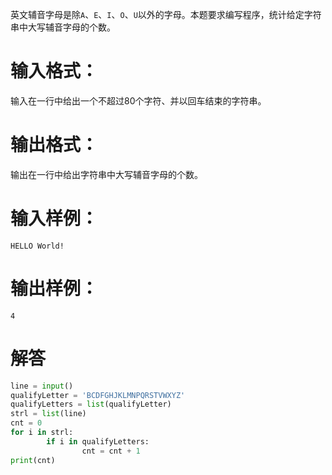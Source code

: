 英文辅音字母是除`A`、`E`、`I`、`O`、`U`以外的字母。本题要求编写程序，统计给定字符串中大写辅音字母的个数。
# 输入格式：
输入在一行中给出一个不超过80个字符、并以回车结束的字符串。
# 输出格式：
输出在一行中给出字符串中大写辅音字母的个数。
# 输入样例：
`HELLO World!`
# 输出样例：
`4`
# 解答
```python
line = input()
qualifyLetter = 'BCDFGHJKLMNPQRSTVWXYZ'
qualifyLetters = list(qualifyLetter)
strl = list(line)
cnt = 0
for i in strl:
        if i in qualifyLetters:
                cnt = cnt + 1
print(cnt)

```
